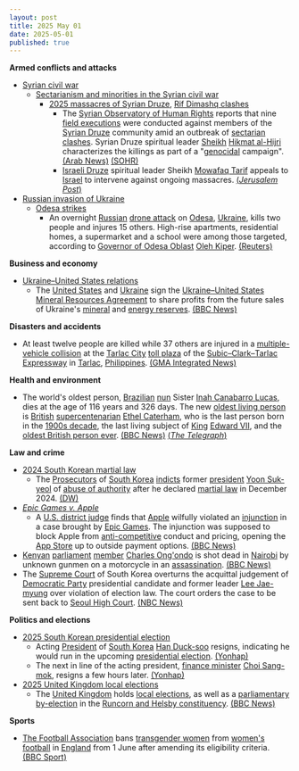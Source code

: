 ```yaml
---
layout: post
title: 2025 May 01
date: 2025-05-01
published: true
---
```



**Armed conflicts and attacks**

* [Syrian civil war](https://en.wikipedia.org/wiki/Syrian_civil_war "Syrian civil war")
  + [Sectarianism and minorities in the Syrian civil war](https://en.wikipedia.org/wiki/Sectarianism_and_minorities_in_the_Syrian_civil_war "Sectarianism and minorities in the Syrian civil war")
    - [2025 massacres of Syrian Druze](https://en.wikipedia.org/wiki/2025_massacres_of_Syrian_Druze "2025 massacres of Syrian Druze"), [Rif Dimashq clashes](https://en.wikipedia.org/wiki/Rif_Dimashq_clashes_%28April_2025%E2%80%93present%29 "Rif Dimashq clashes (April 2025–present)")
      * The [Syrian Observatory of Human Rights](https://en.wikipedia.org/wiki/Syrian_Observatory_for_Human_Rights "Syrian Observatory for Human Rights") reports that nine [field executions](https://en.wikipedia.org/wiki/Extrajudicial_killing "Extrajudicial killing") were conducted against members of the [Syrian Druze](https://en.wikipedia.org/wiki/Druze_in_Syria "Druze in Syria") community amid an outbreak of [sectarian clashes](https://en.wikipedia.org/wiki/Sectarianism_and_minorities_in_the_Syrian_civil_war "Sectarianism and minorities in the Syrian civil war"). Syrian Druze spiritual leader [Sheikh](https://en.wikipedia.org/wiki/Sheikh "Sheikh") [Hikmat al-Hijri](https://en.wikipedia.org/wiki/Hikmat_al-Hijri "Hikmat al-Hijri") characterizes the killings as part of a "[genocidal](https://en.wikipedia.org/wiki/Genocidal "Genocidal") campaign". [(Arab News)](https://www.arabnews.com/node/2599119/middle-east) [(SOHR)](https://www.syriahr.com/9-%D8%AD%D8%A7%D9%84%D8%A7%D8%AA-%D8%A5%D8%B9%D8%AF%D8%A7%D9%85-%D9%85%D9%8A%D8%AF%D8%A7%D9%86%D9%8A-%D9%8892-%D9%82%D8%AA%D9%8A%D9%84%D8%A7-%D8%AE%D9%84%D8%A7%D9%84-%D8%A7%D9%84%D8%A7%D8%B4%D8%AA/759406/)
      * [Israeli Druze](https://en.wikipedia.org/wiki/Israeli_Druze "Israeli Druze") spiritual leader Sheikh [Mowafaq Tarif](https://en.wikipedia.org/wiki/Mowafaq_Tarif "Mowafaq Tarif") appeals to [Israel](https://en.wikipedia.org/wiki/Israel "Israel") to intervene against ongoing massacres. [(*Jerusalem Post*)](https://www.jpost.com/israel-news/article-852241)
* [Russian invasion of Ukraine](https://en.wikipedia.org/wiki/Russian_invasion_of_Ukraine "Russian invasion of Ukraine")
  + [Odesa strikes](https://en.wikipedia.org/wiki/Odesa_strikes_%282022%E2%80%93present%29 "Odesa strikes (2022–present)")
    - An overnight [Russian](https://en.wikipedia.org/wiki/Russian_Armed_Forces "Russian Armed Forces") [drone attack](https://en.wikipedia.org/wiki/Drone_warfare "Drone warfare") on [Odesa](https://en.wikipedia.org/wiki/Odesa "Odesa"), [Ukraine](https://en.wikipedia.org/wiki/Ukraine "Ukraine"), kills two people and injures 15 others. High-rise apartments, residential homes, a supermarket and a school were among those targeted, according to [Governor of Odesa Oblast](https://en.wikipedia.org/wiki/Governor_of_Odesa_Oblast "Governor of Odesa Oblast") [Oleh Kiper](https://en.wikipedia.org/wiki/Oleh_Kiper "Oleh Kiper"). [(Reuters)](https://www.reuters.com/world/europe/russian-drones-damage-dwellings-infrastructure-ukraines-odesa-2025-04-30/)

**Business and economy**

* [Ukraine–United States relations](https://en.wikipedia.org/wiki/Ukraine%E2%80%93United_States_relations "Ukraine–United States relations")
  + The [United States](https://en.wikipedia.org/wiki/United_States "United States") and [Ukraine](https://en.wikipedia.org/wiki/Ukraine "Ukraine") sign the [Ukraine–United States Mineral Resources Agreement](https://en.wikipedia.org/wiki/Ukraine%E2%80%93United_States_Mineral_Resources_Agreement "Ukraine–United States Mineral Resources Agreement") to share profits from the future sales of Ukraine's [mineral](https://en.wikipedia.org/wiki/Mineral_resource_classification "Mineral resource classification") and [energy reserves](https://en.wikipedia.org/wiki/World_energy_resources "World energy resources"). [(BBC News)](https://www.bbc.com/news/articles/c5ypw7pn9q3o)

**Disasters and accidents**

* At least twelve people are killed while 37 others are injured in a [multiple-vehicle collision](https://en.wikipedia.org/wiki/Multiple-vehicle_collision "Multiple-vehicle collision") at the [Tarlac City](https://en.wikipedia.org/wiki/Tarlac_City "Tarlac City") [toll plaza](https://en.wikipedia.org/wiki/Tollbooth "Tollbooth") of the [Subic–Clark–Tarlac Expressway](https://en.wikipedia.org/wiki/Subic%E2%80%93Clark%E2%80%93Tarlac_Expressway "Subic–Clark–Tarlac Expressway") in [Tarlac](https://en.wikipedia.org/wiki/Tarlac "Tarlac"), [Philippines](https://en.wikipedia.org/wiki/Philippines "Philippines"). [(GMA Integrated News)](https://www.gmanetwork.com/news/topstories/metro/944642/12-dead-over-20-hurt-in-sctex-toll-plaza-multiple-collision/story/)

**Health and environment**

* The world's oldest person, [Brazilian](https://en.wikipedia.org/wiki/Brazil "Brazil") [nun](https://en.wikipedia.org/wiki/Nun "Nun") Sister [Inah Canabarro Lucas](https://en.wikipedia.org/wiki/Inah_Canabarro_Lucas "Inah Canabarro Lucas"), dies at the age of 116 years and 326 days. The new [oldest living person](https://en.wikipedia.org/wiki/List_of_oldest_living_people "List of oldest living people") is [British](https://en.wikipedia.org/wiki/United_Kingdom "United Kingdom") [supercentenarian](https://en.wikipedia.org/wiki/Supercentenarian "Supercentenarian") [Ethel Caterham](https://en.wikipedia.org/wiki/Ethel_Caterham "Ethel Caterham"), who is the last person born in the [1900s decade](https://en.wikipedia.org/wiki/1900s "1900s"), the last living subject of [King](https://en.wikipedia.org/wiki/King_of_the_United_Kingdom "King of the United Kingdom") [Edward VII](https://en.wikipedia.org/wiki/Edward_VII "Edward VII"), and the [oldest British person ever](https://en.wikipedia.org/wiki/List_of_British_supercentenarians "List of British supercentenarians"). [(BBC News)](https://www.bbc.com/news/articles/cr4nv0g15xyo) [(*The Telegraph*)](https://www.telegraph.co.uk/news/2025/05/01/british-woman-115-named-worlds-oldest-person/)

**Law and crime**

* [2024 South Korean martial law](https://en.wikipedia.org/wiki/2024_South_Korean_martial_law "2024 South Korean martial law")
  + The [Prosecutors](https://en.wikipedia.org/wiki/Prosecutor_General_of_South_Korea "Prosecutor General of South Korea") of [South Korea](https://en.wikipedia.org/wiki/South_Korea "South Korea") [indicts](https://en.wikipedia.org/wiki/Indictment_%28law%29 "Indictment (law)") former [president](https://en.wikipedia.org/wiki/President_of_South_Korea "President of South Korea") [Yoon Suk-yeol](https://en.wikipedia.org/wiki/Yoon_Suk-yeol "Yoon Suk-yeol") of [abuse of authority](https://en.wikipedia.org/wiki/Abuse_of_power "Abuse of power") after he declared [martial law](https://en.wikipedia.org/wiki/Martial_law "Martial law") in December 2024. [(DW)](https://www.dw.com/en/south-koreas-ex-president-yoon-indicted-for-abuse-of-power/a-72404283)
* *[Epic Games v. Apple](https://en.wikipedia.org/wiki/Epic_Games_v._Apple "Epic Games v. Apple")*
  + A [U.S. district judge](https://en.wikipedia.org/wiki/U.S._district_judge "U.S. district judge") finds that [Apple](https://en.wikipedia.org/wiki/Apple_Inc. "Apple Inc.") wilfully violated an [injunction](https://en.wikipedia.org/wiki/Injunction "Injunction") in a case brought by [Epic Games](https://en.wikipedia.org/wiki/Epic_Games "Epic Games"). The injunction was supposed to block Apple from [anti-competitive](https://en.wikipedia.org/wiki/Anti-competitive "Anti-competitive") conduct and pricing, opening the [App Store](https://en.wikipedia.org/wiki/App_Store "App Store") up to outside payment options. [(BBC News)](https://www.bbc.com/news/articles/c62xv43xqq5o)
* [Kenyan](https://en.wikipedia.org/wiki/Kenya "Kenya") [parliament](https://en.wikipedia.org/wiki/Parliament_of_Kenya "Parliament of Kenya") [member](https://en.wikipedia.org/wiki/Member_of_Parliament_%28Kenya%29 "Member of Parliament (Kenya)") [Charles Ong'ondo](https://en.wikipedia.org/wiki/Charles_Were "Charles Were") is shot dead in [Nairobi](https://en.wikipedia.org/wiki/Nairobi "Nairobi") by unknown gunmen on a motorcycle in an [assassination](https://en.wikipedia.org/wiki/Assassination "Assassination"). [(BBC News)](https://www.bbc.com/news/articles/creq4gz0grzo)
* The [Supreme Court](https://en.wikipedia.org/wiki/Supreme_Court_of_Korea "Supreme Court of Korea") of South Korea overturns the acquittal judgement of [Democratic Party](https://en.wikipedia.org/wiki/Democratic_Party_%28South_Korea%2C_2015%29 "Democratic Party (South Korea, 2015)") presidential candidate and former leader [Lee Jae-myung](https://en.wikipedia.org/wiki/Lee_Jae-myung "Lee Jae-myung") over violation of election law. The court orders the case to be sent back to [Seoul High Court](/w/index.php?title=Seoul_High_Court&action=edit&redlink=1 "Seoul High Court (page does not exist)"). [(NBC News)](https://www.nbcnews.com/world/asia/south-koreas-top-court-rules-presidential-frontrunner-potentially-upen-rcna204014)

**Politics and elections**

* [2025 South Korean presidential election](https://en.wikipedia.org/wiki/2025_South_Korean_presidential_election "2025 South Korean presidential election")
  + Acting [President](https://en.wikipedia.org/wiki/President_of_South_Korea "President of South Korea") of [South Korea](https://en.wikipedia.org/wiki/South_Korea "South Korea") [Han Duck-soo](https://en.wikipedia.org/wiki/Han_Duck-soo "Han Duck-soo") resigns, indicating he would run in the upcoming [presidential election](https://en.wikipedia.org/wiki/Presidential_elections_in_South_Korea "Presidential elections in South Korea"). [(Yonhap)](https://en.yna.co.kr/view/AEN20250501005400315)
  + The next in line of the acting president, [finance minister](https://en.wikipedia.org/wiki/Minister_of_Economy_and_Finance_%28South_Korea%29 "Minister of Economy and Finance (South Korea)") [Choi Sang-mok](https://en.wikipedia.org/wiki/Choi_Sang-mok "Choi Sang-mok"), resigns a few hours later. [(Yonhap)](https://m-en.yna.co.kr/view/AEN20250501008251320)
* [2025 United Kingdom local elections](https://en.wikipedia.org/wiki/2025_United_Kingdom_local_elections "2025 United Kingdom local elections")
  + The [United Kingdom](https://en.wikipedia.org/wiki/United_Kingdom "United Kingdom") holds [local elections](https://en.wikipedia.org/wiki/Local_elections "Local elections"), as well as a [parliamentary by-election](https://en.wikipedia.org/wiki/2025_Runcorn_and_Helsby_by-election "2025 Runcorn and Helsby by-election") in the [Runcorn and Helsby constituency](https://en.wikipedia.org/wiki/Runcorn_and_Helsby_%28UK_Parliament_constituency%29 "Runcorn and Helsby (UK Parliament constituency)"). [(BBC News)](https://www.bbc.co.uk/news/articles/crm3rl27k8lo)

**Sports**

* [The Football Association](https://en.wikipedia.org/wiki/The_Football_Association "The Football Association") bans [transgender women](https://en.wikipedia.org/wiki/Trans_woman "Trans woman") from [women's football](https://en.wikipedia.org/wiki/Women%27s_football_in_England "Women's football in England") in [England](https://en.wikipedia.org/wiki/England "England") from 1 June after amending its eligibility criteria. [(BBC Sport)](https://www.bbc.co.uk/sport/football/articles/cz01z4rdx4no)
